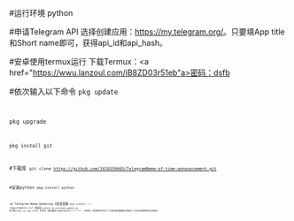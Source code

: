 #运行环境
python

#申请Telegram API
选择创建应用：<a href="https://my.telegram.org/">https://my.telegram.org/</a>。只要填App title和Short name即可，获得api_id和api_hash。

#安卓使用termux运行
下载Termux：<a href="https://wwu.lanzoul.com/iB8ZD03r51eb"a>密码：dsfb

#依次输入以下命令
<code>pkg update

<code>pkg upgrade

<code>pkg install git

#下载库
<code>git clone https://github.com/3418359665/TelegramName-of-time-announcement.git

#安装python
<code>pkg install python

<code>cd Telegram-Name-Updating
#安装依赖
<code>pip install -r requirements.txt
#启动
<code>python tg_username_update.py
依次输入api_id，api_hash，手机号（国区要加+86如+86123********），验证码，如果账号开启了二次验证则根据提示再输入二次验证的密码后启动成功
